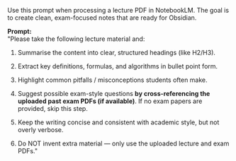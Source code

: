 Use this prompt when processing a lecture PDF in NotebookLM. The goal is to create clean, exam-focused notes that are ready for Obsidian.

**Prompt:**  
"Please take the following lecture material and:

1. Summarise the content into clear, structured headings (like H2/H3).
    
2. Extract key definitions, formulas, and algorithms in bullet point form.
    
3. Highlight common pitfalls / misconceptions students often make.
    
4. Suggest possible exam-style questions **by cross-referencing the uploaded past exam PDFs (if available)**. If no exam papers are provided, skip this step.
    
5. Keep the writing concise and consistent with academic style, but not overly verbose.
    
6. Do NOT invent extra material — only use the uploaded lecture and exam PDFs."